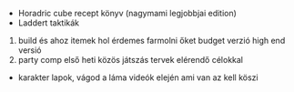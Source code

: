 - Horadric cube recept könyv (nagymami legjobbjai edition)
-  Laddert taktikák 
 1. build és ahoz itemek hol érdemes farmolni őket budget verzió high end versió
 1. party comp első heti közös játszás tervek elérendő célokkal
- karakter lapok, vágod a láma videók elején ami van az kell köszi